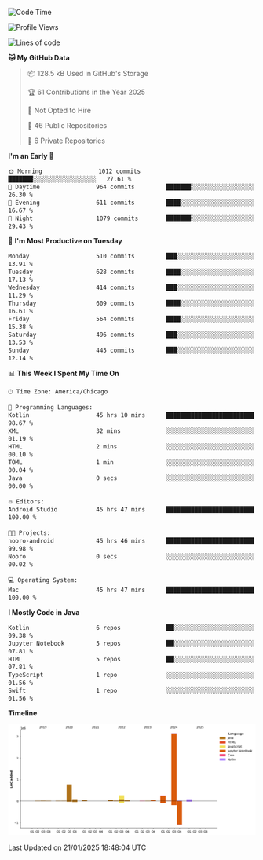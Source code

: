 <!--START_SECTION:waka-->
![Code Time](http://img.shields.io/badge/Code%20Time-866%20hrs%201%20min-blue)

![Profile Views](http://img.shields.io/badge/Profile%20Views-25-blue)

![Lines of code](https://img.shields.io/badge/From%20Hello%20World%20I%27ve%20Written-4.9%20million%20lines%20of%20code-blue)

**🐱 My GitHub Data** 

> 📦 128.5 kB Used in GitHub's Storage 
 > 
> 🏆 61 Contributions in the Year 2025
 > 
> 🚫 Not Opted to Hire
 > 
> 📜 46 Public Repositories 
 > 
> 🔑 6 Private Repositories 
 > 
**I'm an Early 🐤** 

```text
🌞 Morning                1012 commits        ███████░░░░░░░░░░░░░░░░░░   27.61 % 
🌆 Daytime                964 commits         ███████░░░░░░░░░░░░░░░░░░   26.30 % 
🌃 Evening                611 commits         ████░░░░░░░░░░░░░░░░░░░░░   16.67 % 
🌙 Night                  1079 commits        ███████░░░░░░░░░░░░░░░░░░   29.43 % 
```
📅 **I'm Most Productive on Tuesday** 

```text
Monday                   510 commits         ███░░░░░░░░░░░░░░░░░░░░░░   13.91 % 
Tuesday                  628 commits         ████░░░░░░░░░░░░░░░░░░░░░   17.13 % 
Wednesday                414 commits         ███░░░░░░░░░░░░░░░░░░░░░░   11.29 % 
Thursday                 609 commits         ████░░░░░░░░░░░░░░░░░░░░░   16.61 % 
Friday                   564 commits         ████░░░░░░░░░░░░░░░░░░░░░   15.38 % 
Saturday                 496 commits         ███░░░░░░░░░░░░░░░░░░░░░░   13.53 % 
Sunday                   445 commits         ███░░░░░░░░░░░░░░░░░░░░░░   12.14 % 
```


📊 **This Week I Spent My Time On** 

```text
🕑︎ Time Zone: America/Chicago

💬 Programming Languages: 
Kotlin                   45 hrs 10 mins      █████████████████████████   98.67 % 
XML                      32 mins             ░░░░░░░░░░░░░░░░░░░░░░░░░   01.19 % 
HTML                     2 mins              ░░░░░░░░░░░░░░░░░░░░░░░░░   00.10 % 
TOML                     1 min               ░░░░░░░░░░░░░░░░░░░░░░░░░   00.04 % 
Java                     0 secs              ░░░░░░░░░░░░░░░░░░░░░░░░░   00.00 % 

🔥 Editors: 
Android Studio           45 hrs 47 mins      █████████████████████████   100.00 % 

🐱‍💻 Projects: 
nooro-android            45 hrs 46 mins      █████████████████████████   99.98 % 
Nooro                    0 secs              ░░░░░░░░░░░░░░░░░░░░░░░░░   00.02 % 

💻 Operating System: 
Mac                      45 hrs 47 mins      █████████████████████████   100.00 % 
```

**I Mostly Code in Java** 

```text
Kotlin                   6 repos             ██░░░░░░░░░░░░░░░░░░░░░░░   09.38 % 
Jupyter Notebook         5 repos             ██░░░░░░░░░░░░░░░░░░░░░░░   07.81 % 
HTML                     5 repos             ██░░░░░░░░░░░░░░░░░░░░░░░   07.81 % 
TypeScript               1 repo              ░░░░░░░░░░░░░░░░░░░░░░░░░   01.56 % 
Swift                    1 repo              ░░░░░░░░░░░░░░░░░░░░░░░░░   01.56 % 
```



**Timeline**

![Lines of Code chart](https://raw.githubusercontent.com/phanijsp/phanijsp/main/assets/bar_graph.png)


 Last Updated on 21/01/2025 18:48:04 UTC
<!--END_SECTION:waka-->
